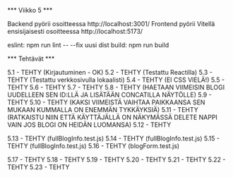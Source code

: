 *** Viikko 5 ***

Backend pyörii osoitteessa http://localhost:3001/
Frontend pyörii Vitellä ensisijaisesti osoitteessa http://localhost:5173/

eslint: npm run lint -- --fix
uusi dist build: npm run build

*** Tehtävät ***

5.1     - TEHTY (Kirjautuminen - OK)
5.2     - TEHTY (Testattu Reactilla)
5.3     - TEHTY (Testattu verkkosivulla lokaalisti)
5.4     - TEHTY (EI CSS VIELÄ!)
5.5     - TEHTY 
5.6     - TEHTY
5.7     - TEHTY
5.8     - TEHTY (HAETAAN VIIMEISIN BLOGI UUDELLEEN SEN ID:LLÄ JA LISÄTÄÄN CONCATILLA NÄYTÖLLE)
5.9     - TEHTY
5.10    - TEHTY (KAKSI VIIMEISTÄ VAIHTAA PAIKKAANSA SEN MUKAAN KUMMALLA ON ENEMMÄN TYKKÄYKSIÄ)
5.11    - TEHTY (RATKAISTU NIIN ETTÄ KÄYTTÄJÄLLÄ ON NÄKYMÄSSÄ DELETE NAPPI VAIN JOS BLOGI ON HEIDÄN LUOMANSA)
5.12    - TEHTY

5.13    - TEHTY (fullBlogInfo.test.js)
5.14    - TEHTY (fullBlogInfo.test.js)
5.15    - TEHTY (fullBlogInfo.test.js)
5.16    - TEHTY (blogForm.test.js)

5.17    - TEHTY
5.18    - TEHTY
5.19    - TEHTY
5.20    - TEHTY
5.21    - TEHTY
5.22    - TEHTY
5.23    - TEHTY